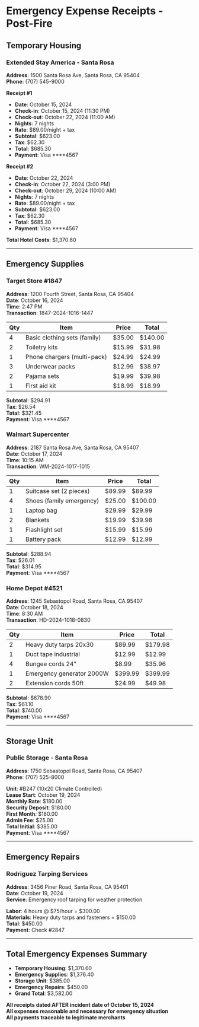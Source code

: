 # Emergency Expense Receipts - Post-Fire

## Temporary Housing

### Extended Stay America - Santa Rosa
**Address**: 1500 Santa Rosa Ave, Santa Rosa, CA 95404  
**Phone**: (707) 545-9000  

**Receipt #1**
- **Date**: October 15, 2024
- **Check-in**: October 15, 2024 (11:30 PM)
- **Check-out**: October 22, 2024 (11:00 AM)
- **Nights**: 7 nights
- **Rate**: $89.00/night + tax
- **Subtotal**: $623.00
- **Tax**: $62.30
- **Total**: $685.30
- **Payment**: Visa ****4567

**Receipt #2**
- **Date**: October 22, 2024
- **Check-in**: October 22, 2024 (3:00 PM)
- **Check-out**: October 29, 2024 (10:00 AM)
- **Nights**: 7 nights
- **Rate**: $89.00/night + tax
- **Subtotal**: $623.00
- **Tax**: $62.30
- **Total**: $685.30
- **Payment**: Visa ****4567

**Total Hotel Costs**: $1,370.60

---

## Emergency Supplies

### Target Store #1847
**Address**: 1200 Fourth Street, Santa Rosa, CA 95404  
**Date**: October 16, 2024  
**Time**: 2:47 PM  
**Transaction**: 1847-2024-1016-1447  

| Qty | Item | Price | Total |
|-----|------|-------|-------|
| 4 | Basic clothing sets (family) | $35.00 | $140.00 |
| 2 | Toiletry kits | $15.99 | $31.98 |
| 1 | Phone chargers (multi-pack) | $24.99 | $24.99 |
| 3 | Underwear packs | $12.99 | $38.97 |
| 2 | Pajama sets | $19.99 | $39.98 |
| 1 | First aid kit | $18.99 | $18.99 |

**Subtotal**: $294.91  
**Tax**: $26.54  
**Total**: $321.45  
**Payment**: Visa ****4567

### Walmart Supercenter
**Address**: 2187 Santa Rosa Ave, Santa Rosa, CA 95407  
**Date**: October 17, 2024  
**Time**: 10:15 AM  
**Transaction**: WM-2024-1017-1015  

| Qty | Item | Price | Total |
|-----|------|-------|-------|
| 1 | Suitcase set (2 pieces) | $89.99 | $89.99 |
| 4 | Shoes (family emergency) | $25.00 | $100.00 |
| 1 | Laptop bag | $29.99 | $29.99 |
| 2 | Blankets | $19.99 | $39.98 |
| 1 | Flashlight set | $15.99 | $15.99 |
| 1 | Battery pack | $12.99 | $12.99 |

**Subtotal**: $288.94  
**Tax**: $26.01  
**Total**: $314.95  
**Payment**: Visa ****4567

### Home Depot #4521
**Address**: 1245 Sebastopol Road, Santa Rosa, CA 95407  
**Date**: October 18, 2024  
**Time**: 8:30 AM  
**Transaction**: HD-2024-1018-0830  

| Qty | Item | Price | Total |
|-----|------|-------|-------|
| 2 | Heavy duty tarps 20x30 | $89.99 | $179.98 |
| 1 | Duct tape industrial | $12.99 | $12.99 |
| 4 | Bungee cords 24" | $8.99 | $35.96 |
| 1 | Emergency generator 2000W | $399.99 | $399.99 |
| 2 | Extension cords 50ft | $24.99 | $49.98 |

**Subtotal**: $678.90  
**Tax**: $61.10  
**Total**: $740.00  
**Payment**: Visa ****4567

---

## Storage Unit

### Public Storage - Santa Rosa
**Address**: 1750 Sebastopol Road, Santa Rosa, CA 95407  
**Phone**: (707) 525-8000  

**Unit**: #B247 (10x20 Climate Controlled)  
**Lease Start**: October 19, 2024  
**Monthly Rate**: $180.00  
**Security Deposit**: $180.00  
**First Month**: $180.00  
**Admin Fee**: $25.00  
**Total Initial**: $385.00  
**Payment**: Visa ****4567

---

## Emergency Repairs

### Rodriguez Tarping Services
**Address**: 3456 Piner Road, Santa Rosa, CA 95401  
**Date**: October 19, 2024  
**Service**: Emergency roof tarping for weather protection  

**Labor**: 4 hours @ $75/hour = $300.00  
**Materials**: Heavy duty tarps and fasteners = $150.00  
**Total**: $450.00  
**Payment**: Check #2847

---

## Total Emergency Expenses Summary
- **Temporary Housing**: $1,370.60
- **Emergency Supplies**: $1,376.40
- **Storage Unit**: $385.00
- **Emergency Repairs**: $450.00
- **Grand Total**: $3,582.00

**All receipts dated AFTER incident date of October 15, 2024**  
**All expenses reasonable and necessary for emergency situation**  
**All payments traceable to legitimate merchants**
